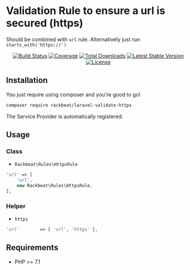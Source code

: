 # Validation Rule to ensure a url is secured (https)

Should be combined with `url` rule. Alternatively just run `starts_with('https://')`


<p align="center"> 
<a href="https://travis-ci.org/Rackbeat/laravel-validate-https"><img src="https://img.shields.io/travis/Rackbeat/laravel-validate-https.svg?style=flat-square" alt="Build Status"></a>
<a href="https://coveralls.io/github/Rackbeat/laravel-validate-https"><img src="https://img.shields.io/coveralls/Rackbeat/laravel-validate-https.svg?style=flat-square" alt="Coverage"></a>
<a href="https://packagist.org/packages/rackbeat/laravel-validate-https"><img src="https://img.shields.io/packagist/dt/rackbeat/laravel-validate-https.svg?style=flat-square" alt="Total Downloads"></a>
<a href="https://packagist.org/packages/rackbeat/laravel-validate-https"><img src="https://img.shields.io/packagist/v/rackbeat/laravel-validate-https.svg?style=flat-square" alt="Latest Stable Version"></a>
<a href="https://packagist.org/packages/rackbeat/laravel-validate-https"><img src="https://img.shields.io/packagist/l/rackbeat/laravel-validate-https.svg?style=flat-square" alt="License"></a>
</p>

## Installation

You just require using composer and you're good to go!

```bash
composer require rackbeat/laravel-validate-https
```

The Service Provider is automatically registered.

## Usage

### Class

* `Rackbeat\Rules\HttpsRule`

```php
'url' => [
    'url',
    new Rackbeat\Rules\HttpsRule,
],
```

### Helper

* `https`

```php
'url'        => [ 'url', 'https' ],
```

## Requirements
* PHP >= 7.1
